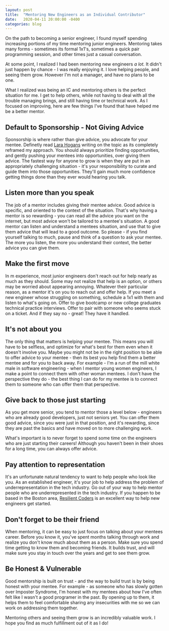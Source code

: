 ```yaml
---
layout: post
title:  "Mentoring New Engineers as an Individual Contributor"
date:   2020-04-11 20:00:00 -0400
categories: blog
---
```


On the path to becoming a senior engineer, I found myself spending increasing portions of my time mentoring junior engineers.  Mentoring takes many forms - sometimes its formal 1x1's, sometimes a quick pair programming session, and other times just a casual conversation.

At some point, I realized I had been mentoring new engineers *a lot.*  It didn't just happen by chance - I was really enjoying it.  I love helping people, and seeing them grow.  However I'm not a manager, and have no plans to be one.

What I realized was being an IC and mentoring others is the perfect situation for me.  I get to help others, while not having to deal with all the trouble managing brings, and still having time or technical work.  As I focused on improving, here are few things I've found that have helped me be a better mentor.

## Default to Sponsorship - Not Giving Advice

Sponsorship is where rather than give advice, you advocate for your mentee.  Definetly read [Lara Hogans]([https://larahogan.me/blog/what-sponsorship-looks-like/](https://larahogan.me/blog/what-sponsorship-looks-like/)) writing on the topic as its completely reframed my approach.  You should always prioritize finding opportunities, and gently pushing your mentees into opportunities, over giving them advice.  The fastest way for anyone to grow is when they are put in an appropriately challenging situation - it's your responsibility to curate and guide them into those opportunities.  They'll gain much more confidence getting things done than they ever would hearing you talk.

## Listen more than you speak

The job of a mentor includes giving their mentee advice.  Good advice is specific, and oriented to the context of the situation.  That's why having a mentor is so rewarding - you can read all the advice you want on the internet, but most advice won't be tailored to a mentee's situation.  A good mentor can listen and understand a mentees situation, and use that to give them advice that will lead to a good outcome.  So please - if you find yourself talking to much, pause and think  of a question to ask your mentee.  The more you listen, the more you understand their context, the better advice you can give them.

## Make the first move

In m experience, most junior engineers don't reach out for help nearly as much as they should.  Some may not realize that help is an option, or others may be worried about appearing annoying.  Whatever their particular reason, as a mentor it's on you to reach out and offer help.  If you meet a new engineer whose struggling on something, schedule a 1x1 with them and listen to what's going on.  Offer to give bootcamp or new college graduates technical practice interviews.  Offer to pair with someone who seems stuck on a ticket.  And if they say no - great!  They have it handled.

## It's not about you

The only thing that matters is helping your mentee.  This means you will have to be selfless, and optimize for what's best for them even when it doesn't involve you.  Maybe you might not be in the right position to be able to offer advice to your mentee - then its best you help find them a better mentee and for you to back away.  For example - I'm a run of the mill white male in software engineering - when I mentor young women engineers, I make a point to connect them with other woman mentees.  I don't have the perspective they do - the best thing I can do for my mentee is to connect them to someone who can offer them that perspective.

## Give back to those just starting

As you get more senior, you tend to mentor those a level below - engineers who are already good developers, just not seniors yet.  You can offer them good advice, since you were just in that position, and it's rewarding, since they are past the basics and have moved on to more challenging work.

What's important is to never forget to spend some time on the engineers who are just starting their careers!  Although you haven't been in their shoes for a long time, you can always offer advice.  

## Pay attention to representation

It's an unfortunate natural tendency to want to help people who look like you.  As an established engineer, it's your job to help address the problem of underrepresentation in the tech industry.  Go out of your way to help mentor people who are underrepresented in the tech industry.  If you happen to be based in the Boston area, [Resilient Coders]([http://www.resilientcoders.org/](http://www.resilientcoders.org/)) is an excellent way to help new engineers get started.

## Don't forget to be their friend

When mentoring, it can be easy to just focus on talking about your mentees career.  Before you know it, you've spent months talking through work and realize you don't know much about them as a person.  Make sure you spend time getting to know them and becoming friends.  It builds trust, and will make sure you stay in touch over the years and get to see them grow.

## Be Honest & Vulnerable

Good mentorship is built on trust - and the way to build trust is by being honest with your mentee.  For example - as someone who has slowly gotten over Imposter Syndrome, I'm honest with my mentees about how I've often felt like I wasn't a good programer in the past.  By opening up to them, it helps them to feel comfortable sharing any insecurities with me so we can work on addressing them together.

Mentoring others and seeing them grow is an incredibly valuable work.  I hope you find as much fulfillment out of it as I do!